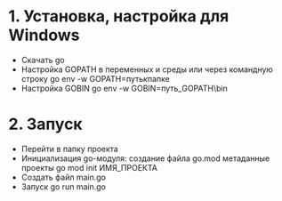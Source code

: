 # 1. Установка, настройка для Windows

-   Скачать go
-   Настройка GOPATH в переменных и среды или через командную строку
    go env -w GOPATH=путь*к*папке
-   Настройка GOBIN
    go env -w GOBIN=путь_GOPATH\bin

# 2. Запуск

-   Перейти в папку проекта
-   Инициализация go-модуля: создание файла go.mod метаданные проекты
    go mod init ИМЯ_ПРОЕКТА
-   Создать файл main.go
-   Запуск
    go run main.go
